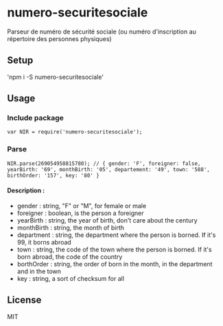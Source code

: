 # numero-securitesociale

Parseur de numéro de sécurité sociale (ou numéro d'inscription au répertoire des personnes physiques)

## Setup

'npm i -S numero-securitesociale'

## Usage

### Include package

`
var NIR = require('numero-securitesociale');
`

### Parse

`
NIR.parse(269054958815780);
// { gender: 'F', foreigner: false, yearBirth: '69', monthBirth: '05', departement: '49', town: '588', birthOrder: '157', key: '80' }
`

#### Description :

- gender : string, "F" or "M", for female or male
- foreigner : boolean, is the person a foreigner
- yearBirth : string, the year of birth, don't care about the century
- monthBirth : string, the month of birth
- department : string, the department where the person is borned. If it's 99, it borns abroad
- town : string, the code of the town where the person is borned. If it's born abroad, the code of the country
- borthOrder : string, the order of born in the month, in the department and in the town
- key : string, a sort of checksum for all 

## License

MIT